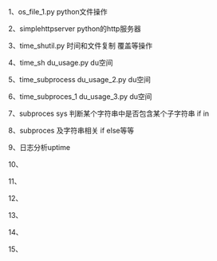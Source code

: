1、os_file_1.py python文件操作

2、simplehttpserver python的http服务器

3、time_shutil.py 时间和文件复制 覆盖等操作

4、time_sh du_usage.py du空间

5、time_subprocess du_usage_2.py du空间

6、time_subproces_1 du_usage_3.py du空间

7、subproces sys 判断某个字符串中是否包含某个子字符串 if in

8、subproces 及字符串相关 if else等等

9、日志分析uptime

10、

11、

12、

13、

14、

15、
